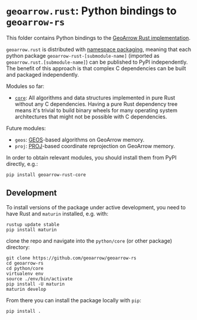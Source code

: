 # `geoarrow.rust`: Python bindings to `geoarrow-rs`

This folder contains Python bindings to the [GeoArrow Rust implementation](https://github.com/geoarrow/geoarrow-rs).

`geoarrow.rust` is distributed with [namespace packaging](https://packaging.python.org/en/latest/guides/packaging-namespace-packages/), meaning that each python package `geoarrow-rust-[submodule-name]` (imported as `geoarrow.rust.[submodule-name]`) can be published to PyPI independently. The benefit of this approach is that complex C dependencies can be built and packaged independently.

Modules so far:

- [`core`](./core/README.md): All algorithms and data structures implemented in pure Rust without any C dependencies. Having a pure Rust dependency tree means it's trivial to build binary wheels for many operating system architectures that might not be possible with C dependencies.

Future modules:

- `geos`: [GEOS](https://libgeos.org/)-based algorithms on GeoArrow memory.
- `proj`: [PROJ](https://proj.org/en/9.3/)-based coordinate reprojection on GeoArrow memory.

In order to obtain relevant modules, you should install them from PyPI directly, e.g.:

```
pip install geoarrow-rust-core
```

## Development

To install versions of the package under active development, you need to have Rust and `maturin` installed, e.g. with:

```
rustup update stable
pip install maturin
```

clone the repo and navigate into the `python/core` (or other package) directory:

```
git clone https://github.com/geoarrow/geoarrow-rs
cd geoarrow-rs
cd python/core  
virtualenv env  
source ./env/bin/activate  
pip install -U maturin  
maturin develop 
```

From there you can install the package locally with `pip`:

```
pip install .
```

